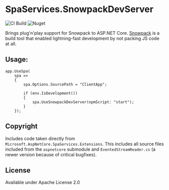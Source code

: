 # SpaServices.SnowpackDevServer

![CI Build](https://github.com/fuzzykiller/spaservices-snowpack/workflows/CI%20Build/badge.svg) ![Nuget](https://img.shields.io/nuget/v/SpaServices.SnowpackDevServer)

Brings plug'n'play support for Snowpack to ASP.NET Core. [Snowpack](https://www.snowpack.dev)
is a build tool that enabled lightning-fast development by not packing JS code at all.

## Usage:

    app.UseSpa(
        spa =>
        {
            spa.Options.SourcePath = "ClientApp";

            if (env.IsDevelopment())
            {
                spa.UseSnowpackDevServer(npmScript: "start");
            }
        });

## Copyright

Includes code taken directly from `Microsoft.AspNetCore.SpaServices.Extensions`. This includes
all source files included from the `aspnetcore` submodule and `EventedStreamReader.cs` (a newer
version because of critical bugfixes).

## License

Available under Apache License 2.0
